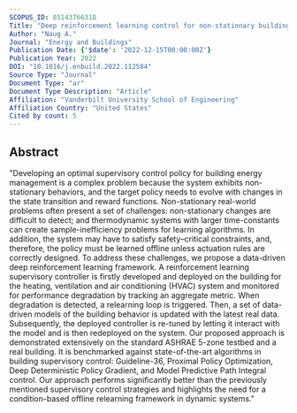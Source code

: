 ```yaml
---
SCOPUS_ID: 85143766318
Title: "Deep reinforcement learning control for non-stationary building energy management"
Author: "Naug A."
Journal: "Energy and Buildings"
Publication Date: {'$date': '2022-12-15T00:00:00Z'}
Publication Year: 2022
DOI: "10.1016/j.enbuild.2022.112584"
Source Type: "Journal"
Document Type: "ar"
Document Type Description: "Article"
Affiliation: "Vanderbilt University School of Engineering"
Affiliation Country: "United States"
Cited by count: 5
---
```


## Abstract
"Developing an optimal supervisory control policy for building energy management is a complex problem because the system exhibits non-stationary behaviors, and the target policy needs to evolve with changes in the state transition and reward functions. Non-stationary real-world problems often present a set of challenges: non-stationary changes are difficult to detect; and thermodynamic systems with larger time-constants can create sample-inefficiency problems for learning algorithms. In addition, the system may have to satisfy safety–critical constraints, and, therefore, the policy must be learned offline unless actuation rules are correctly designed. To address these challenges, we propose a data-driven deep reinforcement learning framework. A reinforcement learning supervisory controller is firstly developed and deployed on the building for the heating, ventilation and air conditioning (HVAC) system and monitored for performance degradation by tracking an aggregate metric. When degradation is detected, a relearning loop is triggered. Then, a set of data-driven models of the building behavior is updated with the latest real data. Subsequently, the deployed controller is re-tuned by letting it interact with the model and is then redeployed on the system. Our proposed approach is demonstrated extensively on the standard ASHRAE 5-zone testbed and a real building. It is benchmarked against state-of-the-art algorithms in building supervisory control: Guideline-36, Proximal Policy Optimization, Deep Deterministic Policy Gradient, and Model Predictive Path Integral control. Our approach performs significantly better than the previously mentioned supervisory control strategies and highlights the need for a condition-based offline relearning framework in dynamic systems."
